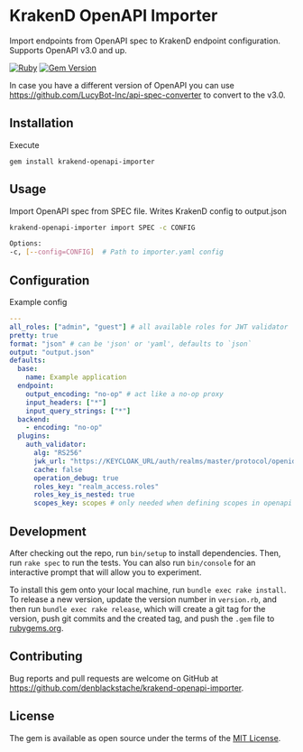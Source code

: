 # KrakenD OpenAPI Importer

Import endpoints from OpenAPI spec to KrakenD endpoint configuration. Supports OpenAPI v3.0 and up.

[![Ruby](https://github.com/denblackstache/krakend-openapi-importer/actions/workflows/main.yml/badge.svg)](https://github.com/denblackstache/krakend-openapi-importer/actions/workflows/main.yml) [![Gem Version](https://badge.fury.io/rb/krakend-openapi-importer.svg)](https://badge.fury.io/rb/krakend-openapi-importer)

In case you have a different version of OpenAPI you can use <https://github.com/LucyBot-Inc/api-spec-converter> to convert to the v3.0.

## Installation

Execute

    gem install krakend-openapi-importer

## Usage

Import OpenAPI spec from SPEC file. Writes KrakenD config to output.json

```bash
krakend-openapi-importer import SPEC -c CONFIG
```

```bash
Options:
-c, [--config=CONFIG]  # Path to importer.yaml config
```

## Configuration

Example config

```yaml
---
all_roles: ["admin", "guest"] # all available roles for JWT validator
pretty: true
format: "json" # can be 'json' or 'yaml', defaults to `json`
output: "output.json"
defaults:
  base:
    name: Example application
  endpoint:
    output_encoding: "no-op" # act like a no-op proxy
    input_headers: ["*"]
    input_query_strings: ["*"]
  backend:
    - encoding: "no-op"
  plugins:
    auth_validator:
      alg: "RS256"
      jwk_url: "https://KEYCLOAK_URL/auth/realms/master/protocol/openid-connect/certs"
      cache: false
      operation_debug: true
      roles_key: "realm_access.roles"
      roles_key_is_nested: true
      scopes_key: scopes # only needed when defining scopes in openapi spec
```

## Development

After checking out the repo, run `bin/setup` to install dependencies. Then, run `rake spec` to run the tests. You can also run `bin/console` for an interactive prompt that will allow you to experiment.

To install this gem onto your local machine, run `bundle exec rake install`. To release a new version, update the version number in `version.rb`, and then run `bundle exec rake release`, which will create a git tag for the version, push git commits and the created tag, and push the `.gem` file to [rubygems.org](https://rubygems.org).

## Contributing

Bug reports and pull requests are welcome on GitHub at <https://github.com/denblackstache/krakend-openapi-importer>.

## License

The gem is available as open source under the terms of the [MIT License](https://opensource.org/licenses/MIT).
